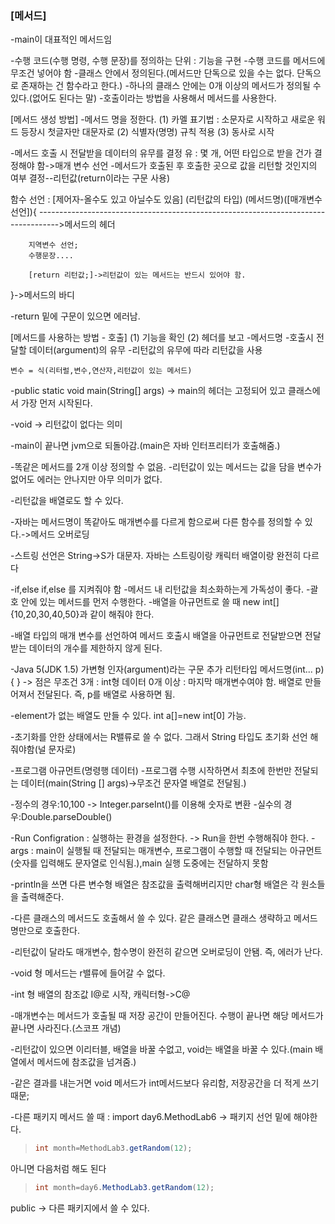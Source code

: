 ### [메서드]

-main이 대표적인 메서드임

-수행 코드(수행 명령, 수행 문장)를 정의하는 단위 : 기능을 구현 -수행 코드를 메서드에 무조건 넣어야 함 -클래스 안에서 정의된다.(메서드만 단독으로 있을 수는 없다. 단독으로 존재하는 건 함수라고 한다.) -하나의 클래스 안에는 0개 이상의 메서드가 정의될 수 있다.(없어도 된다는 말) -호출이라는 방법을 사용해서 메서드를 사용한다.

[메서드 생성 방법] -메서드 명을 정한다. (1) 카멜 표기법 : 소문자로 시작하고 새로운 워드 등장시 첫글자만 대문자로 (2) 식별자(명명) 규칙 적용 (3) 동사로 시작

-메서드 호출 시 전달받을 데이터의 유무를 결정 유 : 몇 개, 어떤 타입으로 받을 건가 결정해야 함-\>매개 변수 선언 -메서드가 호출된 후 호출한 곳으로 값을 리턴할 것인지의 여부 결정--리턴값(return이라는 구문 사용)

함수 선언 : [제어자-올수도 있고 아닐수도 있음] (리턴값의 타입) (메서드명)([매개변수 선언]){ -----------------------------------------------------------------------------------\>메서드의 헤더

        지역변수 선언;
        수행문장....
    
        [return 리턴값;]->리턴값이 있는 메서드는 반드시 있어야 함.


 }-\>메서드의 바디

-return 밑에 구문이 있으면 에러남.

[메서드를 사용하는 방법 - 호출] (1) 기능을 확인 (2) 헤더를 보고 -메서드명 -호출시 전달할 데이터(argument)의 유무 -리턴값의 유무에 따라 리턴값을 사용

    변수 = 식(리터럴,변수,연산자,리턴값이 있는 메서드)

-public static void main(String[] args) -\> main의 헤더는 고정되어 있고 클래스에서 가장 먼저 시작된다.

-void -\> 리턴값이 없다는 의미 

-main이 끝나면 jvm으로 되돌아감.(main은 자바 인터프리터가 호출해줌.) 

-똑같은 메서드를 2개 이상 정의할 수 없음. -리턴값이 있는 메서드는 값을 담을 변수가 없어도 에러는 안나지만 아무 의미가 없다. 

-리턴값을 배열로도 할 수 있다. 

-자바는 메서드명이 똑같아도 매개변수를 다르게 함으로써 다른 함수를 정의할 수 있다.-\>메서드 오버로딩 

-스트링 선언은 String-\>S가 대문자. 자바는 스트링이랑 캐릭터 배열이랑 완전히 다르다 

-if,else if,else 를 지켜줘야 함 -메서드 내 리턴값을 최소화하는게 가독성이 좋다. -괄호 안에 있는 메서드를 먼저 수행한다. -배열을 아규먼트로 쓸 때 new int[]{10,20,30,40,50}과 같이 해줘야 한다. 

-배열 타입의 매개 변수를 선언하여 메서드 호출시 배열을 아규먼트로 전달받으면 전달받는 데이터의 개수를 제한하지 않게 된다.

-Java 5(JDK 1.5) 가변형 인자(argument)라는 구문 추가 리턴타입 메서드명(int... p){ } -\> 점은 무조건 3개 : int형 데이터 0개 이상 : 마지막 매개변수여야 함. 배열로 만들어져서 전달된다. 즉, p를 배열로 사용하면 됨.

-element가 없는 배열도 만들 수 있다. int a[]=new int[0] 가능. 

-초기화를 안한 상태에서는 R밸류로 쓸 수 없다. 그래서 String 타입도 초기화 선언 해줘야함(널 문자로)

-프로그램 아규먼트(명령행 데이터) -프로그램 수행 시작하면서 최초에 한번만 전달되는 데이터(main(String [] args)-\>무조건 문자열 배열로 전달됨.) 

-정수의 경우:10,100 -\> Integer.parseInt()를 이용해 숫자로 변환 -실수의 경우:Double.parseDouble() 

-Run Configration : 실행하는 환경을 설정한다. -\> Run을 한번 수행해줘야 한다. -args : main이 실행될 때 전달되는 매개변수, 프로그램이 수행할 때 전달되는 아규먼트(숫자를 입력해도 문자열로 인식됨.),main 실행 도중에는 전달하지 못함 

-println을 쓰면 다른 변수형 배열은 참조값을 출력해버리지만 char형 배열은 각 원소들을 출력해준다. 

-다른 클래스의 메서드도 호출해서 쓸 수 있다. 같은 클래스면 클래스 생략하고 메서드명만으로 호출한다.

-리턴값이 달라도 매개변수, 함수명이 완전히 같으면 오버로딩이 안됌. 즉, 에러가 난다.

-void 형 메서드는 r밸류에 들어갈 수 없다.

-int 형 배열의 참조값 I@로 시작, 캐릭터형-\>C@

-매개변수는 메서드가 호출될 때 저장 공간이 만들어진다. 수행이 끝나면 해당 메서드가 끝나면 사라진다.(스코프 개념)

-리턴값이 있으면 이리터블, 배열을 바꿀 수없고, void는 배열을 바꿀 수 있다.(main 배열에서 메서드에 참조값을 넘겨줌.)

-같은 결과를 내는거면 void 메서드가 int메서드보다 유리함, 저장공간을 더 적게 쓰기때문;

-다른 패키지 메서드 쓸 때 : import day6.MethodLab6 -> 패키지 선언 밑에 해야한다.

> ```java
> int month=MethodLab3.getRandom(12);
> ```

아니면 다음처럼 해도 된다

> ```java
> int month=day6.MethodLab3.getRandom(12);
> ```

public -> 다른 패키지에서 쓸 수 있다.

